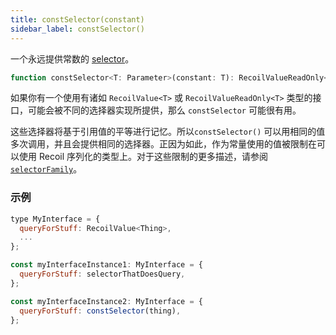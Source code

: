 ```yaml
---
title: constSelector(constant)
sidebar_label: constSelector()
---
```


一个永远提供常数的 [selector](/docs/api-reference/core/selector)。

```jsx
function constSelector<T: Parameter>(constant: T): RecoilValueReadOnly<T>
```

如果你有一个使用有诸如 `RecoilValue<T>` 或 `RecoilValueReadOnly<T>` 类型的接口，可能会被不同的选择器实现所提供，那么 `constSelector` 可能很有用。

这些选择器将基于引用值的平等进行记忆。所以`constSelector()` 可以用相同的值多次调用，并且会提供相同的选择器。正因为如此，作为常量使用的值被限制在可以使用 Recoil 序列化的类型上。对于这些限制的更多描述，请参阅 [`selectorFamily`](/docs/api-reference/utils/selectorFamily)。

### 示例

```jsx
type MyInterface = {
  queryForStuff: RecoilValue<Thing>,
  ...
};

const myInterfaceInstance1: MyInterface = {
  queryForStuff: selectorThatDoesQuery,
};

const myInterfaceInstance2: MyInterface = {
  queryForStuff: constSelector(thing),
};
```
